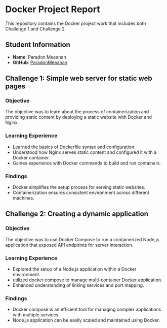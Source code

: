 # Docker Project Report

This repository contains the Docker project work that includes both Challenge 1 and Challenge 2.

## Student Information

- **Name**: Paradon Meeanan
- **GitHub**: [ParadonMeeanan](https://github.com/donnysait88)

## Challenge 1: Simple web server for static web pages

### Objective

The objective was to learn about the process of containerization and providing static content by deploying a static website with Docker and Nginx.

### Learning Experience

- Learned the basics of Dockerfile syntax and configuration.
- Understood how Nginx serves static content and configured it with a Docker container.
- Gaines experience with Docker commands to build and run containers.

### Findings

- Docker simplifies the setup process for serving static websites.
- Containerization ensures consistent environment across different machines.

## Challenge 2: Creating a dynamic application

### Objective

The objective was to use Docker Compose to run a containerized Node,js application that exposed API endpoints for server interaction.

### Learning Experience

- Explored the setup of a Node.js application within a Docker environment.
- utilized docker compose to manage multi-container Docker application.
- Enhanced understanding of linking services and port mapping.

### Findings

- Docker compose is an efficient tool for managing complex applications with multiple services.
- Node.js application can be easily scaled and maintained using Docker.
